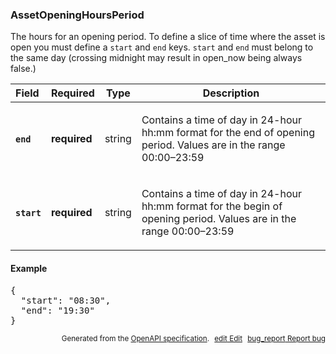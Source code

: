 <!--- This is a generated file, do not edit! -->
<!--- [START woosmap_http_schema_assetopeninghoursperiod] -->
<h3 class="schema-object" id="AssetOpeningHoursPeriod">AssetOpeningHoursPeriod</h3>

The hours for an opening period. To define a slice of time where the asset is open you must define a `start` and `end` keys. `start` and `end` must belong to the same day (crossing midnight may result in open_now being always false.)

| Field                                                                                                      | Required     | Type   | Description                                                                                                                                                               |
| :--------------------------------------------------------------------------------------------------------- | ------------ | ------ | ------------------------------------------------------------------------------------------------------------------------------------------------------------------------- |
| <h4 id="AssetOpeningHoursPeriod-end" class="add-link schema-object-property-key"><code>end</code></h4>     | **required** | string | <div class="nonref-property-description"><p>Contains a time of day in 24-hour hh:mm format for the end of opening period. Values are in the range 00:00–23:59</p></div>   |
| <h4 id="AssetOpeningHoursPeriod-start" class="add-link schema-object-property-key"><code>start</code></h4> | **required** | string | <div class="nonref-property-description"><p>Contains a time of day in 24-hour hh:mm format for the begin of opening period. Values are in the range 00:00–23:59</p></div> |

<h4 class="schema-object-example" id="AssetOpeningHoursPeriod-example">Example</h4>

<pre class="notranslate lang-json prettyprint">{
  "start": "08:30",
  "end": "19:30"
}</pre>

<p style="text-align: right; font-size: smaller;">Generated from the <a data-label="openapi-github" href="https://github.com/woosmap/openapi-specification" title="Woosmap OpenAPI Specification" class="external">OpenAPI specification</a>.
<a data-label="openapi-github-woosmap-http-schema-assetopeninghoursperiod" data-action="edit" style="margin-left: 5px;" href="https://github.com/woosmap/openapi-specification/blob/main/specification/schemas/AssetOpeningHoursPeriod.yml" title="Edit on GitHub"><span class="material-icons">edit</span> Edit</a>
<a data-label="openapi-github-woosmap-http-schema-assetopeninghoursperiod" data-action="bug" style="margin-left: 5px;" href="https://github.com/woosmap/openapi-specification/issues/new?assignees=&labels=type%3A+bug%2C+triage+me&template=bug_report.md&title=[schemas] Bug - AssetOpeningHoursPeriod" title="File bug for schemas on GitHub"><span class="material-icons">bug_report</span> Report bug</a>
</p>

<!--- [END woosmap_http_schema_assetopeninghoursperiod] -->
